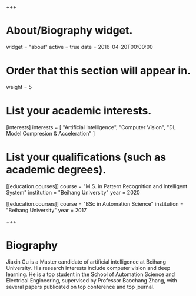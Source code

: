 +++
# About/Biography widget.
widget = "about"
active = true
date = 2016-04-20T00:00:00

# Order that this section will appear in.
weight = 5

# List your academic interests.
[interests]
  interests = [
    "Artificial Intelligence",
    "Computer Vision",
    "DL Model Compresion & Acceleration"
  ]

# List your qualifications (such as academic degrees).
[[education.courses]]
  course = "M.S. in Pattern Recognition and Intelligent System"
  institution = "Beihang University"
  year = 2020

[[education.courses]]
  course = "BSc in Automation Science"
  institution = "Beihang University"
  year = 2017
 
+++

# Biography

Jiaxin Gu is a Master candidate of artificial intelligence at Beihang University. His research interests include computer vision and deep learning. He is a top student in the School of Automation Science and Electrical Engineering, supervised by Professor Baochang Zhang, with several papers publicated on top conference and top journal. 

